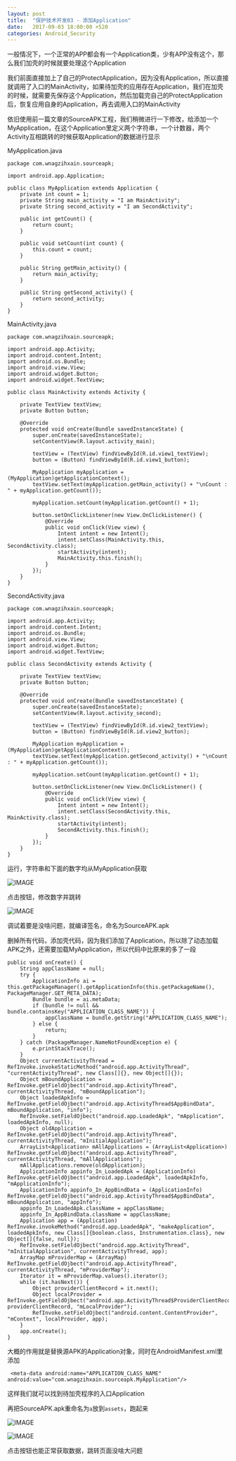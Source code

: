 ```yaml
---
layout: post
title:  "保护技术开发03 - 添加Application"
date:   2017-09-03 18:00:00 +520
categories: Android_Security
---
```


一般情况下，一个正常的APP都会有一个Application类，少有APP没有这个，那么我们加壳的时候就要处理这个Application

我们前面直接加上了自己的ProtectApplication，因为没有Application，所以直接就调用了入口的MainActivity，如果待加壳的应用存在Application，我们在加壳的时候，就需要先保存这个Application，然后加载完自己的ProtectApplication后，恢复应用自身的Application，再去调用入口的MainActivity

依旧使用前一篇文章的SourceAPK工程，我们稍微进行一下修改，给添加一个MyApplication，在这个Application里定义两个字符串，一个计数器，两个Activity互相跳转的时候获取Application的数据进行显示

MyApplication.java
```
package com.wnagzihxain.sourceapk;

import android.app.Application;

public class MyApplication extends Application {
    private int count = 1;
    private String main_activity = "I am MainActivity";
    private String second_activity = "I am SecondActivity";

    public int getCount() {
        return count;
    }

    public void setCount(int count) {
        this.count = count;
    }

    public String getMain_activity() {
        return main_activity;
    }

    public String getSecond_activity() {
        return second_activity;
    }
}
```

MainActivity.java
```
package com.wnagzihxain.sourceapk;

import android.app.Activity;
import android.content.Intent;
import android.os.Bundle;
import android.view.View;
import android.widget.Button;
import android.widget.TextView;

public class MainActivity extends Activity {

    private TextView textView;
    private Button button;

    @Override
    protected void onCreate(Bundle savedInstanceState) {
        super.onCreate(savedInstanceState);
        setContentView(R.layout.activity_main);

        textView = (TextView) findViewById(R.id.view1_textView);
        button = (Button) findViewById(R.id.view1_button);

        MyApplication myApplication = (MyApplication)getApplicationContext();
        textView.setText(myApplication.getMain_activity() + "\nCount : " + myApplication.getCount());

        myApplication.setCount(myApplication.getCount() + 1);

        button.setOnClickListener(new View.OnClickListener() {
            @Override
            public void onClick(View view) {
                Intent intent = new Intent();
                intent.setClass(MainActivity.this, SecondActivity.class);
                startActivity(intent);
                MainActivity.this.finish();
            }
        });
    }
}
```

SecondActivity.java
```
package com.wnagzihxain.sourceapk;

import android.app.Activity;
import android.content.Intent;
import android.os.Bundle;
import android.view.View;
import android.widget.Button;
import android.widget.TextView;

public class SecondActivity extends Activity {

    private TextView textView;
    private Button button;

    @Override
    protected void onCreate(Bundle savedInstanceState) {
        super.onCreate(savedInstanceState);
        setContentView(R.layout.activity_second);

        textView = (TextView) findViewById(R.id.view2_textView);
        button = (Button) findViewById(R.id.view2_button);

        MyApplication myApplication = (MyApplication)getApplicationContext();
        textView.setText(myApplication.getSecond_activity() + "\nCount : " + myApplication.getCount());

        myApplication.setCount(myApplication.getCount() + 1);

        button.setOnClickListener(new View.OnClickListener() {
            @Override
            public void onClick(View view) {
                Intent intent = new Intent();
                intent.setClass(SecondActivity.this, MainActivity.class);
                startActivity(intent);
                SecondActivity.this.finish();
            }
        });
    }
}
```

运行，字符串和下面的数字均从MyApplication获取

![IMAGE](/assets/resources/28D8B97C90CDEACB4F3C9C6C66E07D0E.jpg)

点击按钮，修改数字并跳转

![IMAGE](/assets/resources/35F2639106F8D9011E1381792B676A5A.jpg)

调试着要是没啥问题，就编译签名，命名为SourceAPK.apk

删掉所有代码，添加壳代码，因为我们添加了Application，所以除了动态加载APK之外，还需要加载MyApplication，所以代码中比原来的多了一段
```
public void onCreate() {
    String appClassName = null;
    try {
        ApplicationInfo ai = this.getPackageManager().getApplicationInfo(this.getPackageName(), PackageManager.GET_META_DATA);
        Bundle bundle = ai.metaData;
        if (bundle != null && bundle.containsKey("APPLICATION_CLASS_NAME")) {
            appClassName = bundle.getString("APPLICATION_CLASS_NAME");
        } else {
            return;
        }
    } catch (PackageManager.NameNotFoundException e) {
        e.printStackTrace();
    }
    Object currentActivityThread = RefInvoke.invokeStaticMethod("android.app.ActivityThread", "currentActivityThread", new Class[]{}, new Object[]{});
    Object mBoundApplication = RefInvoke.getFieldOjbect("android.app.ActivityThread", currentActivityThread, "mBoundApplication");
    Object loadedApkInfo = RefInvoke.getFieldOjbect("android.app.ActivityThread$AppBindData", mBoundApplication, "info");
    RefInvoke.setFieldOjbect("android.app.LoadedApk", "mApplication", loadedApkInfo, null);
    Object oldApplication = RefInvoke.getFieldOjbect("android.app.ActivityThread", currentActivityThread, "mInitialApplication");
    ArrayList<Application> mAllApplications = (ArrayList<Application>) RefInvoke.getFieldOjbect("android.app.ActivityThread", currentActivityThread, "mAllApplications");
    mAllApplications.remove(oldApplication);
    ApplicationInfo appinfo_In_LoadedApk = (ApplicationInfo) RefInvoke.getFieldOjbect("android.app.LoadedApk", loadedApkInfo, "mApplicationInfo");
    ApplicationInfo appinfo_In_AppBindData = (ApplicationInfo) RefInvoke.getFieldOjbect("android.app.ActivityThread$AppBindData", mBoundApplication, "appInfo");
    appinfo_In_LoadedApk.className = appClassName;
    appinfo_In_AppBindData.className = appClassName;
    Application app = (Application) RefInvoke.invokeMethod("android.app.LoadedApk", "makeApplication", loadedApkInfo, new Class[]{boolean.class, Instrumentation.class}, new Object[]{false, null});
    RefInvoke.setFieldOjbect("android.app.ActivityThread", "mInitialApplication", currentActivityThread, app);
    ArrayMap mProviderMap = (ArrayMap) RefInvoke.getFieldOjbect("android.app.ActivityThread", currentActivityThread, "mProviderMap");
    Iterator it = mProviderMap.values().iterator();
    while (it.hasNext()) {
        Object providerClientRecord = it.next();
        Object localProvider = RefInvoke.getFieldOjbect("android.app.ActivityThread$ProviderClientRecord", providerClientRecord, "mLocalProvider");
        RefInvoke.setFieldOjbect("android.content.ContentProvider", "mContext", localProvider, app);
    }
    app.onCreate();
}
```

大概的作用就是替换源APK的Application对象，同时在AndroidManifest.xml里添加
```
 <meta-data android:name="APPLICATION_CLASS_NAME" android:value="com.wnagzihxain.sourceapk.MyApplication"/>
 ```
 
这样我们就可以找到待加壳程序的入口Application

再把SourceAPK.apk重命名为`a`放到`assets`，跑起来

![IMAGE](/assets/resources/0DF15BB6FDECA6FD0793EF853F2F2EF9.jpg)

![IMAGE](/assets/resources/305D778C544BE669A1C3FBBBFCBB511A.jpg)

点击按钮也能正常获取数据，跳转页面没啥大问题